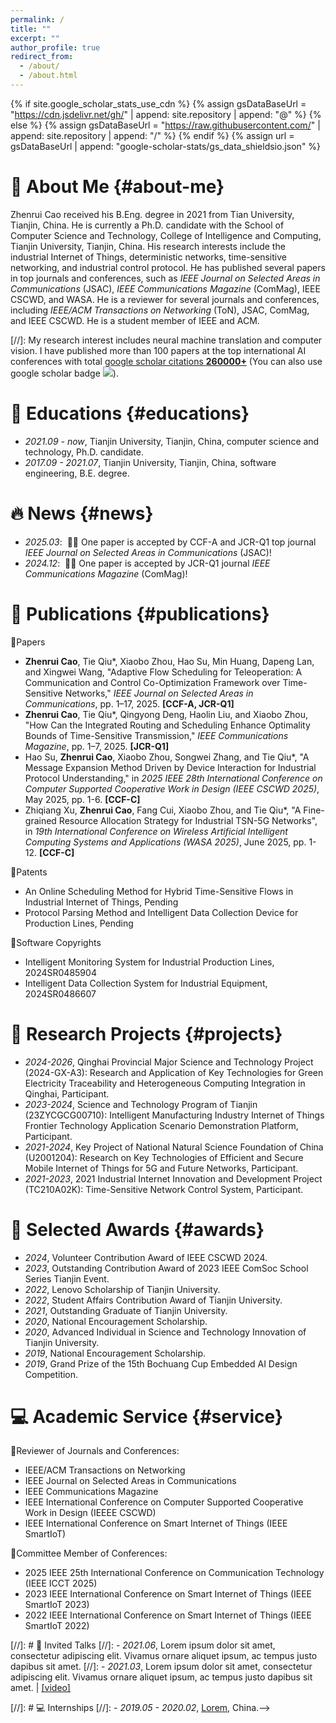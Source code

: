 ```yaml
---
permalink: /
title: ""
excerpt: ""
author_profile: true
redirect_from: 
  - /about/
  - /about.html
---
```


{% if site.google_scholar_stats_use_cdn %}
{% assign gsDataBaseUrl = "https://cdn.jsdelivr.net/gh/" | append: site.repository | append: "@" %}
{% else %}
{% assign gsDataBaseUrl = "https://raw.githubusercontent.com/" | append: site.repository | append: "/" %}
{% endif %}
{% assign url = gsDataBaseUrl | append: "google-scholar-stats/gs_data_shieldsio.json" %}

<span class='anchor' id='about-me'></span>

# 📑 About Me {#about-me}
Zhenrui Cao received his B.Eng. degree in 2021 from Tian University, Tianjin, China. He is currently a Ph.D. candidate with the School of Computer Science and Technology, College of Intelligence and Computing, Tianjin  University, Tianjin, China. His research interests include the industrial Internet of Things, deterministic networks, time-sensitive networking, and industrial control protocol. He has published several papers in top journals and conferences, such as *IEEE Journal on Selected Areas in Communications* (JSAC), *IEEE Communications Magazine* (ComMag), IEEE CSCWD, and WASA. He is a reviewer for several journals and conferences, including *IEEE/ACM Transactions on Networking* (ToN), JSAC, ComMag, and IEEE CSCWD. He is a student member of IEEE and ACM.
<!-- He has won many scholarships at Tianjin University, including the Chinese Government-sponsored Study Abroad Scholarship, the First-class Academic Scholarship, the Lenovo Scholarship, and the Outstanding Youth Scholarship. -->

[//]: My research interest includes neural machine translation and computer vision. I have published more than 100 papers at the top international AI conferences with total <a href='https://scholar.google.com/citations?user=DhtAFkwAAAAJ'>google scholar citations <strong><span id='total_cit'>260000+</span></strong></a> (You can also use google scholar badge <a href='https://scholar.google.com/citations?user=DhtAFkwAAAAJ'><img src="https://img.shields.io/endpoint?url={{ url | url_encode }}&logo=Google%20Scholar&labelColor=f6f6f6&color=9cf&style=flat&label=citations"></a>).

# 📖 Educations {#educations}
- *2021.09 - now*, Tianjin University, Tianjin, China, computer science and technology, Ph.D. candidate.
- *2017.09 - 2021.07*, Tianjin University, Tianjin, China, software engineering, B.E. degree.

# 🔥 News {#news}
- *2025.03*: &nbsp;🎉🎉 One paper is accepted by CCF-A and JCR-Q1 top journal *IEEE Journal on Selected Areas in Communications* (JSAC)!
- *2024.12*: &nbsp;🎉🎉 One paper is accepted by JCR-Q1 journal *IEEE Communications Magazine* (ComMag)!

# 📝 Publications {#publications}

💠Papers
- **Zhenrui Cao**, Tie Qiu\*, Xiaobo Zhou, Hao Su, Min Huang, Dapeng Lan, and Xingwei Wang, "Adaptive Flow Scheduling for Teleoperation: A Communication and Control Co-Optimization Framework over Time-Sensitive Networks," *IEEE Journal on Selected Areas in Communications*, pp. 1–17, 2025. **\[CCF-A, JCR-Q1\]**
- **Zhenrui Cao**, Tie Qiu\*, Qingyong Deng, Haolin Liu, and Xiaobo Zhou, "How Can the Integrated Routing and Scheduling Enhance Optimality Bounds of Time-Sensitive Transmission," *IEEE Communications Magazine*, pp. 1–7, 2025. **\[JCR-Q1\]**
- Hao Su, **Zhenrui Cao**, Xiaobo Zhou, Songwei Zhang, and Tie Qiu\*, "A Message Expansion Method Driven by Device Interaction for Industrial Protocol Understanding," in *2025 IEEE 28th International Conference on Computer Supported Cooperative Work in Design (IEEE CSCWD 2025)*, May 2025, pp. 1-6. **\[CCF-C\]**
- Zhiqiang Xu, **Zhenrui Cao**, Fang Cui, Xiaobo Zhou, and Tie Qiu\*, "A Fine-grained Resource Allocation Strategy for Industrial TSN-5G Networks", in *19th International Conference on Wireless Artificial Intelligent Computing Systems and Applications (WASA 2025)*, June 2025, pp. 1-12. **\[CCF-C\]**

💠Patents
- An Online Scheduling Method for Hybrid Time-Sensitive Flows in Industrial Internet of Things, Pending
- Protocol Parsing Method and Intelligent Data Collection Device for Production Lines, Pending

💠Software Copyrights
- Intelligent Monitoring System for Industrial Production Lines, 2024SR0485904
- Intelligent Data Collection System for Industrial Equipment, 2024SR0486607

# 💼 Research Projects {#projects}
- *2024-2026*, Qinghai Provincial Major Science and Technology Project (2024-GX-A3): Research and Application of Key Technologies for Green Electricity Traceability and Heterogeneous Computing Integration in Qinghai, Participant.
- *2023-2024*, Science and Technology Program of Tianjin (23ZYCGCG00710): Intelligent Manufacturing Industry Internet of Things Frontier Technology Application Scenario Demonstration Platform, Participant.
- *2021-2024*, Key Project of National Natural Science Foundation of China (U2001204): Research on Key Technologies of Efficient and Secure Mobile Internet of Things for 5G and Future Networks, Participant.
- *2021-2023*, 2021 Industrial Internet Innovation and Development Project (TC210A02K): Time-Sensitive Network Control System, Participant.

# 🏅 Selected Awards {#awards}

- *2024*, Volunteer Contribution Award of IEEE CSCWD 2024.
- *2023*, Outstanding Contribution Award of 2023 IEEE ComSoc School Series Tianjin Event.
- *2022*, Lenovo Scholarship of Tianjin University.
- *2022*, Student Affairs Contribution Award of Tianjin University.
- *2021*, Outstanding Graduate of Tianjin University.
- *2020*, National Encouragement Scholarship.
- *2020*, Advanced Individual in Science and Technology Innovation of Tianjin University.
- *2019*, National Encouragement Scholarship.
- *2019*, Grand Prize of the 15th Bochuang Cup Embedded AI Design Competition.

# 💻 Academic Service {#service}

💠Reviewer of Journals and Conferences:
- IEEE/ACM Transactions on Networking
- IEEE Journal on Selected Areas in Communications
- IEEE Communications Magazine
- IEEE International Conference on Computer Supported Cooperative Work in Design (IEEEE CSCWD)
- IEEE International Conference on Smart Internet of Things (IEEE SmartIoT)

💠Committee Member of Conferences:
- 2025 IEEE 25th International Conference on Communication Technology (IEEE ICCT 2025)
- 2023 IEEE International Conference on Smart Internet of Things (IEEE SmartIoT 2023)
- 2022 IEEE International Conference on Smart Internet of Things (IEEE SmartIoT 2022)

[//]: # 💬 Invited Talks
[//]: - *2021.06*, Lorem ipsum dolor sit amet, consectetur adipiscing elit. Vivamus ornare aliquet ipsum, ac tempus justo dapibus sit amet. 
[//]: - *2021.03*, Lorem ipsum dolor sit amet, consectetur adipiscing elit. Vivamus ornare aliquet ipsum, ac tempus justo dapibus sit amet.  \| [\[video\]](https://github.com/)

[//]: # 💻 Internships
[//]: - *2019.05 - 2020.02*, [Lorem](https://github.com/), China.-->
